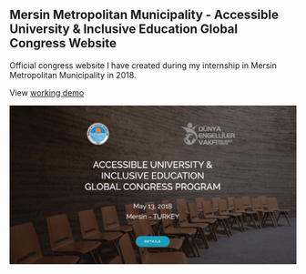 ## Mersin Metropolitan Municipality - Accessible University & Inclusive Education Global Congress Website

Official congress website I have created during my internship in Mersin Metropolitan Municipality in 2018. 

View [working demo](https://mbb-congress-website.vercel.app/)

![Landing Page Preview](/img/landing-preview.png)

